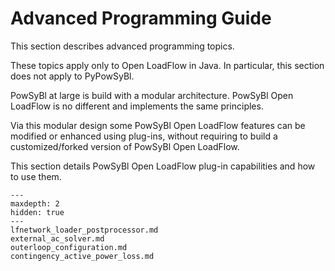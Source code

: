 # Advanced Programming Guide

This section describes advanced programming topics.

These topics apply only to Open LoadFlow in Java.
In particular, this section does not apply to PyPowSyBl.

PowSyBl at large is build with a modular architecture.
PowSyBl Open LoadFlow is no different and implements the same principles.

Via this modular design some PowSyBl Open LoadFlow features can be modified or enhanced using plug-ins, without
requiring to build a customized/forked version of PowSyBl Open LoadFlow.

This section details PowSyBl Open LoadFlow plug-in capabilities and how to use them.

```{toctree}
---
maxdepth: 2
hidden: true
---
lfnetwork_loader_postprocessor.md
external_ac_solver.md
outerloop_configuration.md
contingency_active_power_loss.md
```
